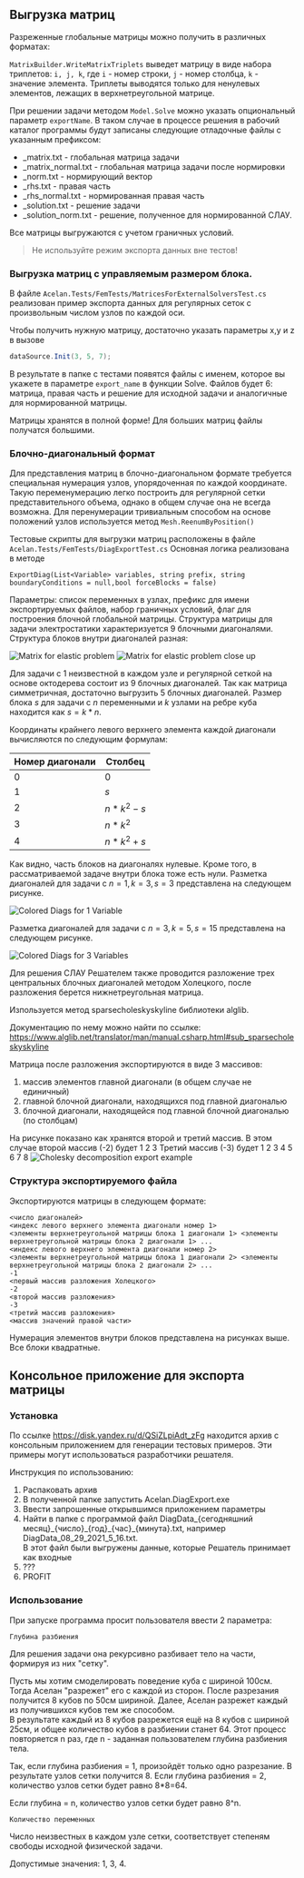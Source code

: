 ﻿## Выгрузка матриц
Разреженные глобальные матрицы можно получить в различных форматах:

```MatrixBuilder.WriteMatrixTriplets``` выведет матрицу в виде набора триплетов:
```i, j, k```, где `i` - номер строки, `j` - номер столбца, `k` - значение элемента.
Триплеты выводятся только для ненулевых элементов, лежащих в верхнетреугольной матрице.

При решении задачи методом `Model.Solve` можно указать опциональный параметр `exportName`.
В таком случае в процессе решения в рабочий каталог программы будут записаны следующие отладочные файлы c указанным префиксом:

- _matrix.txt - глобальная матрица задачи
- _matrix_normal.txt -  глобальная матрица задачи после нормировки
- _norm.txt - нормирующий вектор
- _rhs.txt - правая часть
- _rhs_normal.txt - нормированная правая часть
- _solution.txt - решение задачи
- _solution_norm.txt - решение, полученное для нормированной СЛАУ.

Все матрицы выгружаются с учетом граничных условий.

> Не используйте режим экспорта данных вне тестов!

### Выгрузка матриц с управляемым размером блока.

В файле `Acelan.Tests/FemTests/MatricesForExternalSolversTest.cs`
реализован пример экспорта данных для регулярных сеток с произвольным
числом узлов по каждой оси.

Чтобы получить нужную матрицу, достаточно указать параметры x,y и z в вызове
```c#
dataSource.Init(3, 5, 7);
```
В результате в папке с тестами появятся файлы с именем, которое вы укажете в параметре 
`export_name` в функции Solve. Файлов будет 6: матрица, правая часть и решение для 
исходной задачи и аналогичные для нормированной матрицы.

Матрицы хранятся в полной форме! Для больших матриц файлы получатся большими.

### Блочно-диагональный формат
Для представления матриц в блочно-диагональном формате требуется специальная нумерация узлов,
упорядоченная по каждой координате. Такую переменумерацию легко построить для регулярной 
сетки представительного объема, однако в общем случае она не всегда возможна.
Для перенумерации тривиальным способом на основе положений узлов используется 
метод `Mesh.ReenumByPosition()`

Тестовые скрипты для выгрузки матриц расположены в файле `Acelan.Tests/FemTests/DiagExportTest.cs`
Основная логика реализована в методе 

`ExportDiag(List<Variable> variables, string prefix, string boundaryConditions = null,bool forceBlocks = false)`

Параметры: список переменных в узлах, префикс для имени экспортируемых файлов, набор граничных условий, флаг для построения блочной глобальной матрицы.
Структура матрицы для задачи электростатики характеризуется 9 блочными диагоналями. Структура блоков внутри диагоналей разная:
 
<!-- panels:start -->
![Matrix for elastic problem](../Images/3_unknowns_diags.svg "Визуализация структуры матрицы для задачи электростатики")
![Matrix for elastic problem close up](../Images/3_unknowns_diags_close_up.svg "Визуализация структуры матрицы для задачи электростатики в приближении")
 <!-- panels:end -->

Для задачи с 1 неизвестной в каждом узле и регулярной сеткой на основе октодерева состоит из 9 блочных диагоналей.
Так как матрица симметричная, достаточно выгрузить 5 блочных диагоналей. 
Размер блока $s$ для задачи с $n$ переменными и $k$ узлами на ребре куба находится как $s = k*n$.

Координаты крайнего левого верхнего элемента каждой диагонали вычисляются по следующим формулам:

|Номер диагонали |Столбец|
|---|---|
|0| 0|
|1| $s$|
|2| $n*k^2 - s$ |
|3| $n*k^2$ |
|4| $n*k^2 + s$ |

Как видно, часть блоков на диагоналях нулевые. Кроме того, в рассматриваемой задаче внутри блока тоже есть нули.
Разметка диагоналей для задачи с $n = 1, k = 3, s = 3$ представлена на следующем рисунке.

![Colored Diags for 1 Variable](../Images/colored_1_var.png "Визуализация структуры матрицы для задачи электростатики")

Разметка диагоналей для задачи с $n = 3, k = 5, s = 15$ представлена на следующем рисунке.


![Colored Diags for 3 Variables](../Images/colored_3_var.png "Визуализация структуры матрицы для задачи теории упругости")

Для решения СЛАУ Решателем также проводится разложение трех центральных блочных диагоналей методом Холецкого, после разложения берется нижнетреугольная матрица.

Изпользуется метод sparsecholeskyskyline библиотеки alglib.

Документацию по нему можно найти по ссылке: https://www.alglib.net/translator/man/manual.csharp.html#sub_sparsecholeskyskyline

Матрица после разложения экспортируются в виде 3 массивов:
1. массив элементов главной диагонали (в общем случае не единичный)
2. главной блочной диагонали, находящихся под главной диагональю
3. блочной диагонали, находящейся под главной блочной диагональю (по столбцам)

На рисунке показано как хранятся второй и третий массив.
В этом случае второй массив (-2) будет 1 2 3
Третий массив (-3) будет 1 2 3 4 5 6 7 8
![Cholesky decomposition export example](../Images/colored_cholesky.png "Пример экспорта разложения Холецкого")

### Структура экспортируемого файла
Экспортируются матрицы в следующем формате:
``` 
<число диагоналей>
<индекс левого верхнего элемента диагонали номер 1>
<элементы верхнетреугольной матрицы блока 1 диагонали 1> <элементы верхнетреугольной матрицы блока 2 диагонали 1> ...
<индекс левого верхнего элемента диагонали номер 2>
<элементы верхнетреугольной матрицы блока 1 диагонали 2> <элементы верхнетреугольной матрицы блока 2 диагонали 2> ...
-1
<первый массив разложения Холецкого>
-2
<второй массив разложения>
-3
<третий массив разложения>
<массив значений правой части>
```
Нумерация элементов внутри блоков представлена на рисунках выше. Все блоки квадратные.

## Консольное приложение для экспорта матрицы

### Установка
По ссылке https://disk.yandex.ru/d/QSiZLpiAdt_zFg находится архив с консольным приложением для генерации тестовых примеров. Эти примеры могут использоваться разработчики решателя.

Инструкция по использованию:
1. Распаковать архив
2. В полученной папке запустить Acelan.DiagExport.exe
3. Ввести запрошенные открывшимся приложением параметры
4. Найти в папке с программой файл DiagData\_{сегодняшний месяц}\_{число}\_{год}\_{час}\_{минута}.txt, например DiagData_08_29_2021_5_16.txt.<br/>
В этот файл были выгружены данные, которые Решатель принимает как входные
5. ???
6. PROFIT

### Использование
При запуске программа просит пользователя ввести 2 параметра:

```Глубина разбиения```

Для решения задачи она рекурсивно разбивает тело на части, формируя из них "сетку".

Пусть мы хотим смоделировать поведение куба с шириной 100см. Тогда Аселан "разрежет" его с каждой из сторон. После разрезания получится 8 кубов по 50см шириной. Далее, Аселан разрежет каждый из получившихся кубов тем же способом.<br/>
В результате каждый из 8 кубов разрежется ещё на 8 кубов с шириной 25см, и общее количество кубов в разбиении станет 64. 
Этот процесс повторяется n раз, где n - заданная пользователем глубина разбиения тела.

Так, если глубина разбиения = 1, произойдёт только одно разрезание. В результате узлов сетки получится 8. Если глубина разбиения = 2, количество узлов сетки будет равно 8*8=64.

Если глубина = n, количество узлов сетки будет равно 8^n.

```Количество переменных```

Число неизвестных в каждом узле сетки, соответствует степеням свободы исходной физической задачи.

Допустимые значения: 1, 3, 4.
